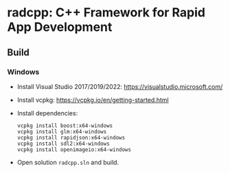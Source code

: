 # radcpp: C++ Framework for Rapid App Development

## Build

### Windows

* Install Visual Studio 2017/2019/2022: https://visualstudio.microsoft.com/

* Install vcpkg: https://vcpkg.io/en/getting-started.html

* Install dependencies:

    ```
    vcpkg install boost:x64-windows
    vcpkg install glm:x64-windows
    vcpkg install rapidjson:x64-windows
    vcpkg install sdl2:x64-windows
    vcpkg install openimageio:x64-windows
    ```

* Open solution `radcpp.sln` and build.
